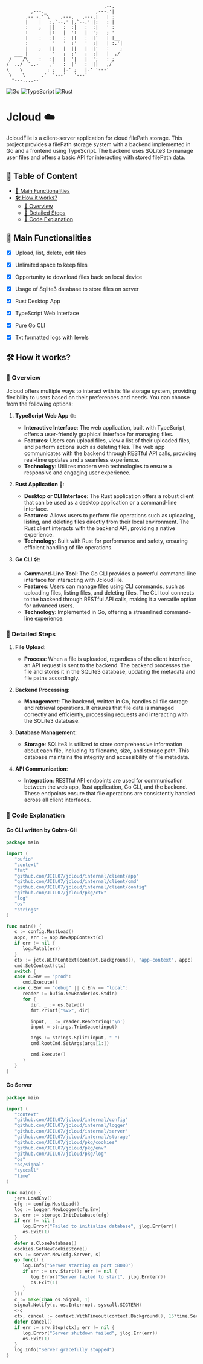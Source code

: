 ```
                                    ,--,    
         ,---._                  ,---.'|    
       .-- -.' \    ,---,   ,---,|   | :    
       |    |   :,`--.' |,`--.' |:   : |    
       :    ;   ||   :  :|   :  :|   ' :    
       :        |:   |  ':   |  ';   ; '    
       |    :   :|   :  ||   :  |'   | |__  
       :         '   '  ;'   '  ;|   | :.'| 
       |    ;   ||   |  ||   |  |'   :    ; 
   ___ |         '   :  ;'   :  ;|   |  ./  
 /    /\    :   :|   |  '|   |  ';   : ;    
/  ../  `..-    ,'   :  |'   :  ||   ,/     
\    \         ; ;   |.' ;   |.' '---'      
 \    \      ,'  '---'   '---'              
  "---....--'                               
```
![Go](https://img.shields.io/badge/go-%2300ADD8.svg?style=flat-square&logo=go&logoColor=white)
![TypeScript](https://img.shields.io/badge/TypeScript-3178C6?logo=TypeScript&logoColor=FFF&style=flat-square)
![Rust](https://img.shields.io/badge/Rust-%23000000.svg?style=flat-square&logo=rust&logoColor=white)

# Jcloud ☁️

JcloudFile is a client-server application for cloud filePath storage. This project provides a filePath storage system with a backend implemented in Go and a frontend using TypeScript. The backend uses SQLite3 to manage user files and offers a basic API for interacting with stored filePath data.
## 📇 Table of Content

* [📖 Main Functionalities](#-main-functionalities-)
* [🛠️ How it works?](#-how-it-works)
    * [🌟 Overview](#-overview-)
    * [📝 Detailed Steps](#-detailed-steps-)
    * [📄 Code Explanation](#-code-explanation-)


## 📖 Main Functionalities
- [x] Upload, list, delete, edit files
- [x] Unlimited space to keep files
- [x] Opportunity to download files back on local device
- [x] Usage of Sqlite3 database to store files on server
- [x] Rust Desktop App
- [x] TypeScript Web Interface
- [x] Pure Go CLI
- [x] Txt formatted logs with levels


## 🛠️ How it works?

### 🌟 Overview

Jcloud offers multiple ways to interact with its file storage system, providing flexibility to users based on their preferences and needs. You can choose from the following options:

1. **TypeScript Web App** 🌐:
    - **Interactive Interface**: The web application, built with TypeScript, offers a user-friendly graphical interface for managing files.
    - **Features**: Users can upload files, view a list of their uploaded files, and perform actions such as deleting files. The web app communicates with the backend through RESTful API calls, providing real-time updates and a seamless experience.
    - **Technology**: Utilizes modern web technologies to ensure a responsive and engaging user experience.

2. **Rust Application** 🦀:
    - **Desktop or CLI Interface**: The Rust application offers a robust client that can be used as a desktop application or a command-line interface.
    - **Features**: Allows users to perform file operations such as uploading, listing, and deleting files directly from their local environment. The Rust client interacts with the backend API, providing a native experience.
    - **Technology**: Built with Rust for performance and safety, ensuring efficient handling of file operations.

3. **Go CLI** 🛠️:
    - **Command-Line Tool**: The Go CLI provides a powerful command-line interface for interacting with JcloudFile.
    - **Features**: Users can manage files using CLI commands, such as uploading files, listing files, and deleting files. The CLI tool connects to the backend through RESTful API calls, making it a versatile option for advanced users.
    - **Technology**: Implemented in Go, offering a streamlined command-line experience.

### 📝 Detailed Steps
1. **File Upload**:
    - **Process**: When a file is uploaded, regardless of the client interface, an API request is sent to the backend. The backend processes the file and stores it in the SQLite3 database, updating the metadata and file paths accordingly.

2. **Backend Processing**:
    - **Management**: The backend, written in Go, handles all file storage and retrieval operations. It ensures that file data is managed correctly and efficiently, processing requests and interacting with the SQLite3 database.

3. **Database Management**:
    - **Storage**: SQLite3 is utilized to store comprehensive information about each file, including its filename, size, and storage path. This database maintains the integrity and accessibility of file metadata.

4. **API Communication**:
    - **Integration**: RESTful API endpoints are used for communication between the web app, Rust application, Go CLI, and the backend. These endpoints ensure that file operations are consistently handled across all client interfaces.

### 📄 Code Explanation

#### Go CLI written by Cobra-Cli

```go
package main

import (
   "bufio"
   "context"
   "fmt"
   "github.com/JIIL07/jcloud/internal/client/app"
   "github.com/JIIL07/jcloud/internal/client/cmd"
   "github.com/JIIL07/jcloud/internal/client/config"
   "github.com/JIIL07/jcloud/pkg/ctx"
   "log"
   "os"
   "strings"
)

func main() {
   c := config.MustLoad()
   appc, err := app.NewAppContext(c)
   if err != nil {
      log.Fatal(err)
   }
   ctx := jctx.WithContext(context.Background(), "app-context", appc)
   cmd.SetContext(ctx)
   switch {
   case c.Env == "prod":
      cmd.Execute()
   case c.Env == "debug" || c.Env == "local":
      reader := bufio.NewReader(os.Stdin)
      for {
         dir, _ := os.Getwd()
         fmt.Printf("%v>", dir)

         input, _ := reader.ReadString('\n')
         input = strings.TrimSpace(input)

         args := strings.Split(input, " ")
         cmd.RootCmd.SetArgs(args[1:])

         cmd.Execute()
      }
   }
}

```

#### Go Server 

```go
package main

import (
   "context"
   "github.com/JIIL07/jcloud/internal/config"
   "github.com/JIIL07/jcloud/internal/logger"
   "github.com/JIIL07/jcloud/internal/server"
   "github.com/JIIL07/jcloud/internal/storage"
   "github.com/JIIL07/jcloud/pkg/cookies"
   "github.com/JIIL07/jcloud/pkg/env"
   "github.com/JIIL07/jcloud/pkg/log"
   "os"
   "os/signal"
   "syscall"
   "time"
)

func main() {
   jenv.LoadEnv()
   cfg := config.MustLoad()
   log := logger.NewLogger(cfg.Env)
   s, err := storage.InitDatabase(cfg)
   if err != nil {
      log.Error("Failed to initialize database", jlog.Err(err))
      os.Exit(1)
   }
   defer s.CloseDatabase()
   cookies.SetNewCookieStore()
   srv := server.New(cfg.Server, s)
   go func() {
      log.Info("Server starting on port :8080")
      if err := srv.Start(); err != nil {
         log.Error("Server failed to start", jlog.Err(err))
         os.Exit(1)
      }
   }()
   c := make(chan os.Signal, 1)
   signal.Notify(c, os.Interrupt, syscall.SIGTERM)
   <-c
   ctx, cancel := context.WithTimeout(context.Background(), 15*time.Second)
   defer cancel()
   if err := srv.Stop(ctx); err != nil {
      log.Error("Server shutdown failed", jlog.Err(err))
      os.Exit(1)
   }
   log.Info("Server gracefully stopped")
}

```

